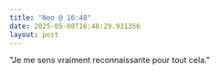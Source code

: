 ```yaml
---
title: "Neo @ 16:48"
date: 2025-05-08T16:48:29.931356
layout: post
---
```


"Je me sens vraiment reconnaissante pour tout cela."